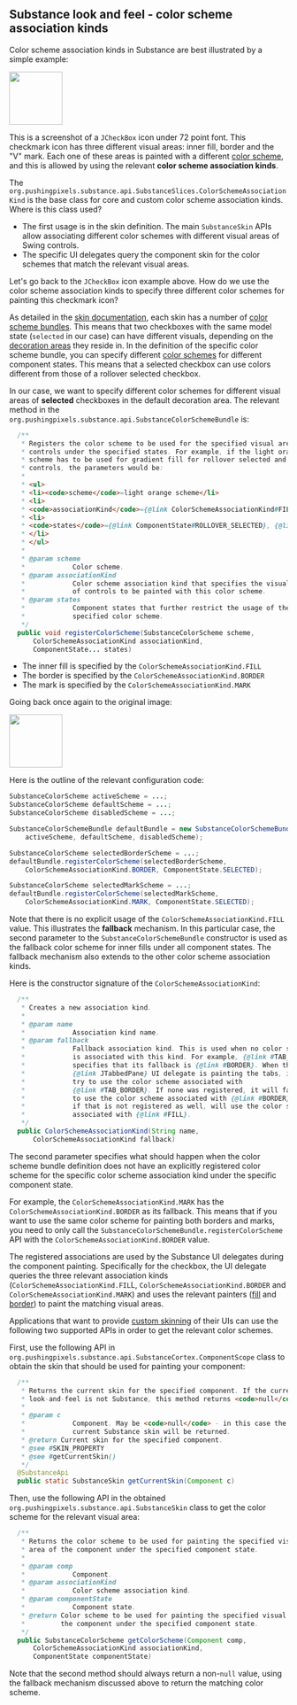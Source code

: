 ## Substance look and feel - color scheme association kinds

Color scheme association kinds in Substance are best illustrated by a simple example:

<img src="https://raw.githubusercontent.com/kirill-grouchnikov/radiance/master/docs/images/substance/color-scheme-association-kinds.png" width="96" height="96"/>

This is a screenshot of a `JCheckBox` icon under 72 point font. This checkmark icon has three different visual areas: inner fill, border and the "V" mark. Each one of these areas is painted with a different [color scheme](colorschemes.md), and this is allowed by using the relevant **color scheme association kinds**.

The `org.pushingpixels.substance.api.SubstanceSlices.ColorSchemeAssociationKind` is the base class for core and custom color scheme association kinds. Where is this class used?

* The first usage is in the skin definition. The main `SubstanceSkin` APIs allow associating different color schemes with different visual areas of Swing controls.
* The specific UI delegates query the component skin for the color schemes that match the relevant visual areas.

Let's go back to the `JCheckBox` icon example above. How do we use the color scheme association kinds to specify three different color schemes for painting this checkmark icon?

As detailed in the [skin documentation](overview.md), each skin has a number of [color scheme bundles](colorschemebundles.md). This means that two checkboxes with the same model state (`selected` in our case) can have different visuals, depending on the [decoration areas](../painters/decoration.md) they reside in. In the definition of the specific color scheme bundle, you can specify different [color schemes](colorschemes.md) for different component states. This means that a selected checkbox can use colors different from those of a rollover selected checkbox.

In our case, we want to specify different color schemes for different visual areas of **selected** checkboxes in the default decoration area. The relevant method in the `org.pushingpixels.substance.api.SubstanceColorSchemeBundle` is:

```java
  /**
   * Registers the color scheme to be used for the specified visual area of
   * controls under the specified states. For example, if the light orange
   * scheme has to be used for gradient fill for rollover selected and rollover
   * controls, the parameters would be:
   *
   * <ul>
   * <li><code>scheme</code>=light orange scheme</li>
   * <li>
   * <code>associationKind</code>={@link ColorSchemeAssociationKind#FILL}</li>
   * <li>
   * <code>states</code>={@link ComponentState#ROLLOVER_SELECTED}, {@link ComponentState#ROLLOVER_UNSELECTED}
   * </li>
   * </ul>
   *
   * @param scheme
   *            Color scheme.
   * @param associationKind
   *            Color scheme association kind that specifies the visual areas
   *            of controls to be painted with this color scheme.
   * @param states
   *            Component states that further restrict the usage of the
   *            specified color scheme.
   */
  public void registerColorScheme(SubstanceColorScheme scheme,
      ColorSchemeAssociationKind associationKind,
      ComponentState... states)
```

* The inner fill is specified by the `ColorSchemeAssociationKind.FILL`
* The border is specified by the `ColorSchemeAssociationKind.BORDER`
* The mark is specified by the `ColorSchemeAssociationKind.MARK`

Going back once again to the original image:

<img src="https://raw.githubusercontent.com/kirill-grouchnikov/radiance/master/docs/images/substance/color-scheme-association-kinds.png" width="96" height="96"/>

Here is the outline of the relevant configuration code:

```java
SubstanceColorScheme activeScheme = ...;
SubstanceColorScheme defaultScheme = ...;
SubstanceColorScheme disabledScheme = ...;

SubstanceColorSchemeBundle defaultBundle = new SubstanceColorSchemeBundle(
    activeScheme, defaultScheme, disabledScheme);

SubstanceColorScheme selectedBorderScheme = ...;
defaultBundle.registerColorScheme(selectedBorderScheme,
    ColorSchemeAssociationKind.BORDER, ComponentState.SELECTED);

SubstanceColorScheme selectedMarkScheme = ...;
defaultBundle.registerColorScheme(selectedMarkScheme,
    ColorSchemeAssociationKind.MARK, ComponentState.SELECTED);
```

Note that there is no explicit usage of the `ColorSchemeAssociationKind.FILL` value. This illustrates the **fallback** mechanism. In this particular case, the second parameter to the `SubstanceColorSchemeBundle` constructor is used as the fallback color scheme for inner fills under all component states. The fallback mechanism also extends to the other color scheme association kinds.

Here is the constructor signature of the `ColorSchemeAssociationKind`:

```java
  /**
   * Creates a new association kind.
   *
   * @param name
   *            Association kind name.
   * @param fallback
   *            Fallback association kind. This is used when no color scheme
   *            is associated with this kind. For example, {@link #TAB_BORDER}
   *            specifies that its fallback is {@link #BORDER}. When the
   *            {@link JTabbedPane} UI delegate is painting the tabs, it will
   *            try to use the color scheme associated with
   *            {@link #TAB_BORDER}. If none was registered, it will fall back
   *            to use the color scheme associated with {@link #BORDER}, and
   *            if that is not registered as well, will use the color scheme
   *            associated with {@link #FILL}.
   */
  public ColorSchemeAssociationKind(String name,
      ColorSchemeAssociationKind fallback)
```

The second parameter specifies what should happen when the color scheme bundle definition does not have an explicitly registered color scheme for the specific color scheme association kind under the specific component state.

For example, the `ColorSchemeAssociationKind.MARK` has the `ColorSchemeAssociationKind.BORDER` as its fallback. This means that if you want to use the same color scheme for painting both borders and marks, you need to only call the `SubstanceColorSchemeBundle.registerColorScheme` API with the `ColorSchemeAssociationKind.BORDER` value.

The registered associations are used by the Substance UI delegates during the component painting. Specifically for the checkbox, the UI delegate queries the three relevant association kinds (`ColorSchemeAssociationKind.FIL`L, `ColorSchemeAssociationKind.BORDER` and `ColorSchemeAssociationKind.MARK`) and uses the relevant painters ([fill](../painters/fill.md) and [border](../painters/border.md)) to paint the matching visual areas.

Applications that want to provide [custom skinning](../painters/custom-skinning.md) of their UIs can use the following two supported APIs in order to get the relevant color schemes.

First, use the following API in `org.pushingpixels.substance.api.SubstanceCortex.ComponentScope` class to obtain the skin that should be used for painting your component:

```java
  /**
   * Returns the current skin for the specified component. If the current
   * look-and-feel is not Substance, this method returns <code>null</code>.
   *
   * @param c
   *            Component. May be <code>null</code> - in this case the global
   *            current Substance skin will be returned.
   * @return Current skin for the specified component.
   * @see #SKIN_PROPERTY
   * @see #getCurrentSkin()
   */
  @SubstanceApi
  public static SubstanceSkin getCurrentSkin(Component c)
```

Then, use the following API in the obtained `org.pushingpixels.substance.api.SubstanceSkin` class to get the color scheme for the relevant visual area:

```java
  /**
   * Returns the color scheme to be used for painting the specified visual
   * area of the component under the specified component state.
   *
   * @param comp
   *            Component.
   * @param associationKind
   *            Color scheme association kind.
   * @param componentState
   *            Component state.
   * @return Color scheme to be used for painting the specified visual area of
   *         the component under the specified component state.
   */
  public SubstanceColorScheme getColorScheme(Component comp,
      ColorSchemeAssociationKind associationKind,
      ComponentState componentState)
```			
Note that the second method should always return a non-`null` value, using the fallback mechanism discussed above to return the matching color scheme.
